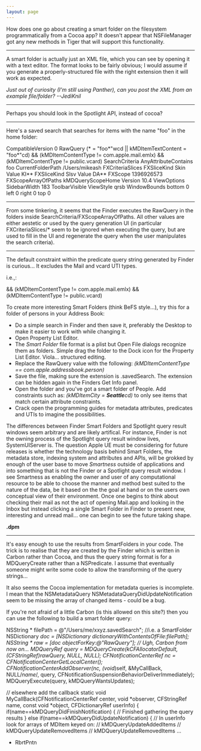 ```yaml
---
layout: page
---
```


How does one go about creating a smart folder on the filesystem programmatically from a Cocoa app?  It doesn't appear that NSFileManager got any new methods in Tiger that will support this functionality.

----

A smart folder is actually just an XML file, which you can see by opening it with a text editor. The format looks to be fairly obvious; I would assume if you generate a properly-structured file with the right extension then it will work as expected.

*Just out of curiosity (I'm still using Panther), can you post the XML from an example file/folder? --JediKnil*

----

Perhaps you should look in the Spotlight API, instead of cocoa?

----

Here's a saved search that searches for items with the name "foo" in the home folder:
    
<?xml version="1.0" encoding="UTF-8"?>
<!DOCTYPE plist PUBLIC "-//Apple Computer//DTD PLIST 1.0//EN" "http://www.apple.com/DTDs/PropertyList-1.0.dtd">
<plist version="1.0">
<dict>
	<key>CompatibleVersion</key>
	<integer>0</integer>
	<key>RawQuery</key>
	<string>(* = "foo*"wcd || kMDItemTextContent = "foo*"cd) &amp;&amp; (kMDItemContentType != com.apple.mail.emlx) &amp;&amp; (kMDItemContentType != public.vcard)</string>
	<key>SearchCriteria</key>
	<dict>
		<key>AnyAttributeContains</key>
		<string>foo</string>
		<key>CurrentFolderPath</key>
		<array>
			<string>/Users/mikeash</string>
		</array>
		<key>FXCriteriaSlices</key>
		<array>
			<dict>
				<key>FXSliceKind</key>
				<string>Skin</string>
				<key>Value</key>
				<string>KI**</string>
			</dict>
			<dict>
				<key>FXSliceKind</key>
				<string>Slsv</string>
				<key>Value</key>
				<string>DA**</string>
			</dict>
		</array>
		<key>FXScope</key>
		<integer>1396926573</integer>
		<key>FXScopeArrayOfPaths</key>
		<array>
			<string>kMDQueryScopeHome</string>
		</array>
	</dict>
	<key>Version</key>
	<string>10.4</string>
	<key>ViewOptions</key>
	<dict>
		<key>SidebarWidth</key>
		<integer>183</integer>
		<key>ToolbarVisible</key>
		<true/>
		<key>ViewStyle</key>
		<string>qrsb</string>
		<key>WindowBounds</key>
		<dict>
			<key>bottom</key>
			<integer>0</integer>
			<key>left</key>
			<integer>0</integer>
			<key>right</key>
			<integer>0</integer>
			<key>top</key>
			<integer>0</integer>
		</dict>
	</dict>
</dict>
</plist>


----

From some tinkering, it seems that the Finder executes the RawQuery in the folders inside SearchCriteria/FXScopeArrayOfPaths. All other values are either aestetic or used by the query generation UI (in particular FXCriteriaSlices/* seem to be ignored when executing the query, but are used to fill in the UI and regenerate the query when the user manipulates the search criteria).

----

The default constraint within the predicate query string generated by Finder is curious... It excludes the Mail and vcard UTI types.

i.e.,:
     
&amp;&amp; (kMDItemContentType != com.apple.mail.emlx) &amp;&amp; (kMDItemContentType != public.vcard)


To create more interesting Smart Folders (think BeFS style...), try this for a folder of persons in your Address Book:

 
* Do a simple search in Finder and then save it, preferably the Desktop to make it easier to work with while changing it.
* Open Property List Editor.
* The *Smart Folder* file format is a plist but Open File dialogs recognize them as folders. Simple drag the folder to the Dock icon for the Property List Editor. Viola... structured editing.
* Replace the RawQuery value with the following: *(kMDItemContentType == com.apple.addressbook.person)*
* Save the file, making sure the extension is .savedSearch. The extension can be hidden again in the Finders Get Info panel.
* Open the folder and you've got a smart folder of People. Add constraints such as: *(kMDItemCity = **Seattle**cd)* to only see items that match certain attribute constraints.
* Crack open the  programming guides for metadata attributes, predicates and UTIs to imagine the possibilities.
 

The differences between Finder Smart Folders and Spotlight query result windows seem arbitrary and are likely artifical. For instance, Finder is not the owning process of the Spotlight query result window lives, SystemUIServer is. The question  Apple UE must be considering for future releases is whether the technology basis behind Smart Folders, the metadata store, indexing system and attributes and APIs, will be grokked by enough of the user base to move *Smartness* outside of applications and into something that is not the Finder or a Spotlight query result window. I see Smartness as enabling the owner and user of any computational resource to be able to choose the manner and method best suited to the nature of the data, be it based on the the goal at hand or on the users own conceptual view of their environment. Once one begins to think about checking their mail as not the act of opening Mail.app and looking in the Inbox but instead clicking a single Smart Folder in Finder to present new, interesting and unread mail... one can begin to see the future taking shape.

**.dpm**

----

It's easy enough to use the results from SmartFolders in your code. The trick is to realise that they are created by the Finder 
which is written in Carbon rather than Cocoa, and thus the query string format is for a MDQueryCreate rather than a NSPredicate. I assume that eventually someone might write some code to allow the transforming of the query strings...

It also seems the Cocoa implementation for metadata queries is incomplete. I mean that the NSMetadataQuery NSMetadataQueryDidUpdateNotification seem to be missing the array of changed items - could be a bug.

If you're not afraid of a little Carbon (is this allowed on this site?) then you can use the following to build a smart folder query:
     
NSString * filePath = @"/Users/me/xxyz.savedSearch"; //i.e. a SmartFolder
NSDictionary *doc = [NSDictionary dictionaryWithContentsOfFile:filePath];
NSString * raw = [doc objectForKey:@"RawQuery"];
// Ugh, Carbon from now on...
MDQueryRef query = MDQueryCreate(kCFAllocatorDefault, (CFStringRef)rawQuery, NULL, NULL);
CFNotificationCenterRef nc = CFNotificationCenterGetLocalCenter();
CFNotificationCenterAddObserver(nc, (void*)self, &MyCallBack, NULL/*name*/, query, CFNotificationSuspensionBehaviorDeliverImmediately);
MDQueryExecute(query, kMDQueryWantsUpdates);

// elsewhere add the callback
static void MyCallBack(CFNotificationCenterRef center, void *observer, CFStringRef name, const void *object, CFDictionaryRef userInfo) {
	if(name==kMDQueryDidFinishNotification) {
              // Finished gathering the query results
	} else if(name==kMDQueryDidUpdateNotification) {
              // In userInfo look for arrays of MDItem keyed on:
              //  kMDQueryUpdateAddedItems
              //  kMDQueryUpdateRemovedItems
              //  kMDQueryUpdateRemovedItems
...

- RbrtPntn
